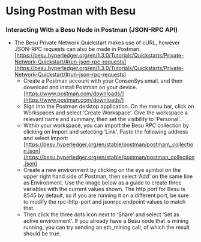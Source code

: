 # Using Postman with Besu

### Interacting With a Besu Node in Postman (JSON-RPC API)

- The Besu Private Network Quickstart makes use of cURL, however JSON-RPC requests can also be made in Postman. [https://besu.hyperledger.org/en/1.3.0/Tutorials/Quickstarts/Private-Network-Quickstart/#run-json-rpc-requests](https://besu.hyperledger.org/en/1.3.0/Tutorials/Quickstarts/Private-Network-Quickstart/#run-json-rpc-requests)
  - Create a Postman account with your ConsenSys email, and then download and install Postman on your device. [https://www.postman.com/downloads/](https://www.postman.com/downloads/)
  - Sign into the Postman desktop application. On the menu bar, click on Workspaces and select ‘Create Workspace’. Give the workspace a relevant name and summary, then set the visibility to ‘Personal’.
  - Within your workspace, you can import the Besu RPC collection by clicking on Import and selecting ‘Link’. Paste the following address and select Import: [https://besu.hyperledger.org/en/stable/postman/postman\_collection.json](https://besu.hyperledger.org/en/stable/postman/postman_collection.json)
  - Create a new environment by clicking on the eye symbol on the upper right hand side of Postman, then select ‘Add' on the same line as Environment. Use the image below as a guide to create three variables with the current values shown. The http port for Besu is 8545 by default, so if you are running it on a different port, be sure to modify the rpc-http-port and jsonrpc.endpoint values to match that.
  - Then click the three dots icon next to ‘Share’ and select ‘Set as active environment’. If you already have a Besu node that is mining running, you can try sending an eth\_mining call, of which the result should be true.